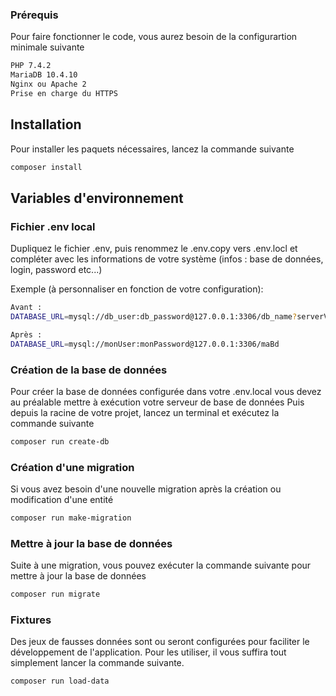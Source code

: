 ### Prérequis

Pour faire fonctionner le code, vous aurez besoin de la configurartion minimale suivante

````bash
PHP 7.4.2
MariaDB 10.4.10
Nginx ou Apache 2
Prise en charge du HTTPS
````

## Installation

Pour installer les paquets nécessaires, lancez la commande suivante
````bash
composer install
````

## Variables d'environnement

### Fichier .env local
Dupliquez le fichier .env, puis renommez le .env.copy vers .env.locl et compléter avec les informations de votre système (infos : base de données, login, password etc...)

Exemple (à personnaliser en fonction de votre configuration):
````bash
Avant : 
DATABASE_URL=mysql://db_user:db_password@127.0.0.1:3306/db_name?serverVersion=5.7

Après : 
DATABASE_URL=mysql://monUser:monPassword@127.0.0.1:3306/maBd
````

### Création de la base de données
Pour créer la base de données configurée dans votre .env.local vous devez au préalable mettre à exécution votre serveur de base de données 
Puis depuis la racine de votre projet, lancez un terminal et exécutez la commande suivante
````bash
composer run create-db
````

### Création d'une migration
Si vous avez besoin d'une nouvelle migration après la création ou modification d'une entité
````bash
composer run make-migration
````

### Mettre à jour la base de données
Suite à une migration, vous pouvez exécuter la commande suivante pour mettre à jour la base de données
````bash
composer run migrate
````

### Fixtures
Des jeux de fausses données sont ou seront configurées pour faciliter le développement de l'application.
Pour les utiliser, il vous suffira tout simplement lancer la commande suivante.
````bash
composer run load-data
````